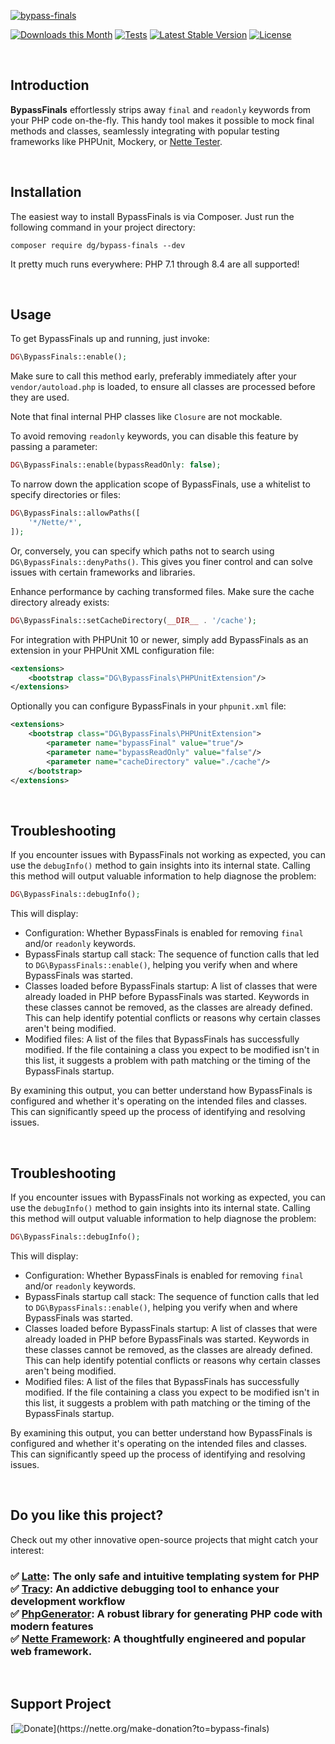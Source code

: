 [![bypass-finals](https://github.com/dg/bypass-finals/assets/194960/b299faba-77ee-41ac-8cb7-a482318dcacd)](https://phpfashion.com/en/how-to-mock-final-classes)

[![Downloads this Month](https://img.shields.io/packagist/dm/dg/bypass-finals.svg)](https://packagist.org/packages/dg/bypass-finals)
[![Tests](https://github.com/dg/bypass-finals/workflows/Tests/badge.svg?branch=master)](https://github.com/dg/bypass-finals/actions)
[![Latest Stable Version](https://poser.pugx.org/dg/bypass-finals/v/stable)](https://github.com/dg/bypass-finals/releases)
[![License](https://img.shields.io/badge/license-New%20BSD-blue.svg)](https://github.com/dg/bypass-finals/blob/master/license.md)

 <!---->

Introduction
------------

**BypassFinals** effortlessly strips away `final` and `readonly` keywords from your PHP code on-the-fly.
This handy tool makes it possible to mock final methods and classes, seamlessly integrating with popular
testing frameworks like PHPUnit, Mockery, or [Nette Tester](https://tester.nette.org).

 <!---->

Installation
------------

The easiest way to install BypassFinals is via Composer. Just run the following command in your project directory:

```
composer require dg/bypass-finals --dev
```

It pretty much runs everywhere: PHP 7.1 through 8.4 are all supported!

 <!---->

Usage
-----

To get BypassFinals up and running, just invoke:

```php
DG\BypassFinals::enable();
```

Make sure to call this method early, preferably immediately after your `vendor/autoload.php` is loaded,
to ensure all classes are processed before they are used.

Note that final internal PHP classes like `Closure` are not mockable.

To avoid removing `readonly` keywords, you can disable this feature by passing a parameter:

```php
DG\BypassFinals::enable(bypassReadOnly: false);
```

To narrow down the application scope of BypassFinals, use a whitelist to specify directories or files:

```php
DG\BypassFinals::allowPaths([
	'*/Nette/*',
]);
```

Or, conversely, you can specify which paths not to search using `DG\BypassFinals::denyPaths()`.
This gives you finer control and can solve issues with certain frameworks and libraries.

Enhance performance by caching transformed files. Make sure the cache directory already exists:

```php
DG\BypassFinals::setCacheDirectory(__DIR__ . '/cache');
```

For integration with PHPUnit 10 or newer, simply add BypassFinals as an extension in your PHPUnit XML configuration file:

```xml
<extensions>
	<bootstrap class="DG\BypassFinals\PHPUnitExtension"/>
</extensions>
```

Optionally you can configure BypassFinals in your `phpunit.xml` file:

```xml
<extensions>
	<bootstrap class="DG\BypassFinals\PHPUnitExtension">
		<parameter name="bypassFinal" value="true"/>
		<parameter name="bypassReadOnly" value="false"/>
		<parameter name="cacheDirectory" value="./cache"/>
	</bootstrap>
</extensions>
```

 <!---->

Troubleshooting
---------------

If you encounter issues with BypassFinals not working as expected, you can use the `debugInfo()` method to gain insights into its internal state. Calling this method will output valuable information to help diagnose the problem:

```php
DG\BypassFinals::debugInfo();
```

This will display:

- Configuration: Whether BypassFinals is enabled for removing `final` and/or `readonly` keywords.
- BypassFinals startup call stack: The sequence of function calls that led to `DG\BypassFinals::enable()`, helping you verify when and where BypassFinals was started.
- Classes loaded before BypassFinals startup: A list of classes that were already loaded in PHP before BypassFinals was started. Keywords in these classes cannot be removed, as the classes are already defined. This can help identify potential conflicts or reasons why certain classes aren't being modified.
- Modified files: A list of the files that BypassFinals has successfully modified. If the file containing a class you expect to be modified isn't in this list, it suggests a problem with path matching or the timing of the BypassFinals startup.

By examining this output, you can better understand how BypassFinals is configured and whether it's operating on the intended files and classes. This can significantly speed up the process of identifying and resolving issues.

 <!---->

Troubleshooting
---------------

If you encounter issues with BypassFinals not working as expected, you can use the `debugInfo()` method to gain insights into its internal state. Calling this method will output valuable information to help diagnose the problem:

```php
DG\BypassFinals::debugInfo();
```

This will display:

- Configuration: Whether BypassFinals is enabled for removing `final` and/or `readonly` keywords.
- BypassFinals startup call stack: The sequence of function calls that led to `DG\BypassFinals::enable()`, helping you verify when and where BypassFinals was started.
- Classes loaded before BypassFinals startup: A list of classes that were already loaded in PHP before BypassFinals was started. Keywords in these classes cannot be removed, as the classes are already defined. This can help identify potential conflicts or reasons why certain classes aren't being modified.
- Modified files: A list of the files that BypassFinals has successfully modified. If the file containing a class you expect to be modified isn't in this list, it suggests a problem with path matching or the timing of the BypassFinals startup.

By examining this output, you can better understand how BypassFinals is configured and whether it's operating on the intended files and classes. This can significantly speed up the process of identifying and resolving issues.

 <!---->

Do you like this project?
---------

Check out my other innovative open-source projects that might catch your interest:

<h3>

✅ [Latte](https://latte.nette.org): The only safe and intuitive templating system for PHP<br>
✅ [Tracy](https://tracy.nette.org): An addictive debugging tool to enhance your development workflow<br>
✅ [PhpGenerator](https://doc.nette.org/en/php-generator): A robust library for generating PHP code with modern features<br>
✅ [Nette Framework](https://nette.org): A thoughtfully engineered and popular web framework.<br>

</h3>

 <!---->

Support Project
---------------

[![Donate](https://files.nette.org/icons/donation-1.svg?)](https://nette.org/make-donation?to=bypass-finals)
